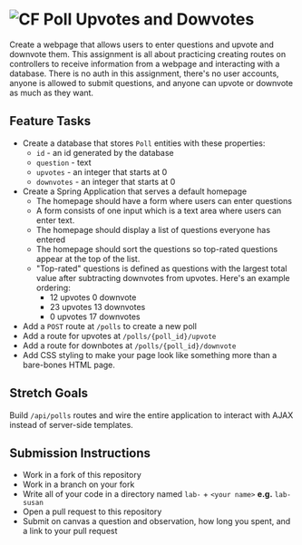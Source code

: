 # ![CF](http://i.imgur.com/7v5ASc8.png) Poll Upvotes and Dowvotes 

Create a webpage that allows users to enter questions and upvote and downvote
them. This assignment is all about practicing creating routes on controllers to 
receive information from a webpage and interacting with a database. There is no
auth in this assignment, there's no user accounts, anyone is allowed to submit
questions, and anyone can upvote or downvote as much as they want.

## Feature Tasks
* Create a database that stores `Poll` entities with these properties:
  * `id` - an id generated by the database
  * `question` - text
  * `upvotes` - an integer that starts at 0
  * `downvotes` - an integer that starts at 0
* Create a Spring Application that serves a default homepage
  * The homepage should have a form where users can enter questions
  * A form consists of one input which is a text area where users can
    enter text.
  * The homepage should display a list of questions everyone has entered
  * The homepage should sort the questions so top-rated questions appear
    at the top of the list.
  * "Top-rated" questions is defined as questions with the largest total value
    after subtracting downvotes from upvotes. Here's an example ordering:
      * 12 upvotes 0 downvote
      * 23 upvotes 13 downvotes
      * 0 upvotes 17 downvotes
* Add a `POST` route at `/polls` to create a new poll
* Add a route for upvotes at `/polls/{poll_id}/upvote`
* Add a route for downbotes at `/polls/{poll_id}/downvote`
* Add CSS styling to make your page look like something more than a bare-bones
  HTML page.

## Stretch Goals
Build `/api/polls` routes and wire the entire application to interact with AJAX
instead of server-side templates.

## Submission Instructions
* Work in a fork of this repository
* Work in a branch on your fork
* Write all of your code in a directory named `lab-` + `<your name>` **e.g.** `lab-susan`
* Open a pull request to this repository
* Submit on canvas a question and observation, how long you spent, and a link to
  your pull request
